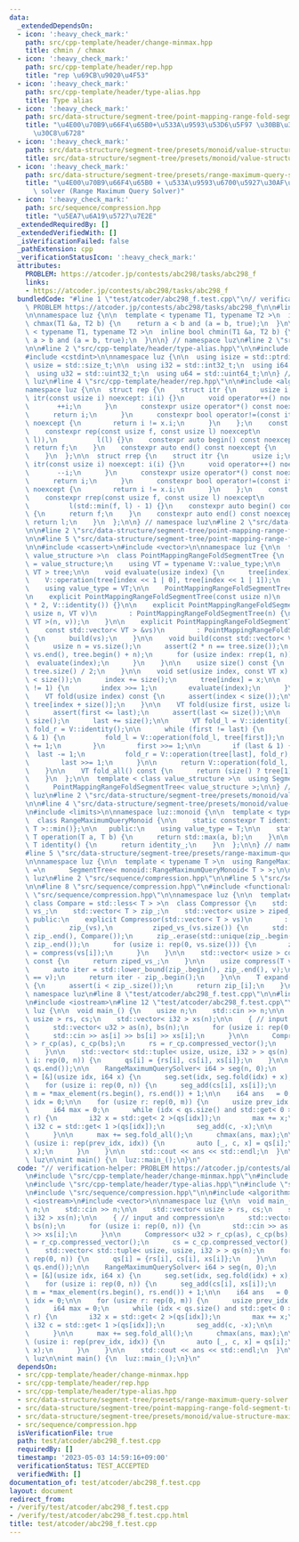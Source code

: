 ```yaml
---
data:
  _extendedDependsOn:
  - icon: ':heavy_check_mark:'
    path: src/cpp-template/header/change-minmax.hpp
    title: chmin / chmax
  - icon: ':heavy_check_mark:'
    path: src/cpp-template/header/rep.hpp
    title: "rep \u69CB\u9020\u4F53"
  - icon: ':heavy_check_mark:'
    path: src/cpp-template/header/type-alias.hpp
    title: Type alias
  - icon: ':heavy_check_mark:'
    path: src/data-structure/segment-tree/point-mapping-range-fold-segment-tree.hpp
    title: "\u4E00\u70B9\u66F4\u65B0+\u533A\u9593\u53D6\u5F97 \u30BB\u30B0\u30E1\u30F3\
      \u30C8\u6728"
  - icon: ':heavy_check_mark:'
    path: src/data-structure/segment-tree/presets/monoid/value-structure-maximum.hpp
    title: src/data-structure/segment-tree/presets/monoid/value-structure-maximum.hpp
  - icon: ':heavy_check_mark:'
    path: src/data-structure/segment-tree/presets/range-maximum-query-solver.hpp
    title: "\u4E00\u70B9\u66F4\u65B0 + \u533A\u9593\u6700\u5927\u30AF\u30A8\u30EA\
      \ solver (Range Maximum Query Solver)"
  - icon: ':heavy_check_mark:'
    path: src/sequence/compression.hpp
    title: "\u5EA7\u6A19\u5727\u7E2E"
  _extendedRequiredBy: []
  _extendedVerifiedWith: []
  _isVerificationFailed: false
  _pathExtension: cpp
  _verificationStatusIcon: ':heavy_check_mark:'
  attributes:
    PROBLEM: https://atcoder.jp/contests/abc298/tasks/abc298_f
    links:
    - https://atcoder.jp/contests/abc298/tasks/abc298_f
  bundledCode: "#line 1 \"test/atcoder/abc298_f.test.cpp\"\n// verification-helper:\
    \ PROBLEM https://atcoder.jp/contests/abc298/tasks/abc298_f\n\n#line 2 \"src/cpp-template/header/change-minmax.hpp\"\
    \n\nnamespace luz {\n\n  template < typename T1, typename T2 >\n  inline bool\
    \ chmax(T1 &a, T2 b) {\n    return a < b and (a = b, true);\n  }\n\n  template\
    \ < typename T1, typename T2 >\n  inline bool chmin(T1 &a, T2 b) {\n    return\
    \ a > b and (a = b, true);\n  }\n\n} // namespace luz\n#line 2 \"src/cpp-template/header/rep.hpp\"\
    \n\n#line 2 \"src/cpp-template/header/type-alias.hpp\"\n\n#include <cstddef>\n\
    #include <cstdint>\n\nnamespace luz {\n\n  using isize = std::ptrdiff_t;\n  using\
    \ usize = std::size_t;\n\n  using i32 = std::int32_t;\n  using i64 = std::int64_t;\n\
    \  using u32 = std::uint32_t;\n  using u64 = std::uint64_t;\n\n} // namespace\
    \ luz\n#line 4 \"src/cpp-template/header/rep.hpp\"\n\n#include <algorithm>\n\n\
    namespace luz {\n\n  struct rep {\n    struct itr {\n      usize i;\n      constexpr\
    \ itr(const usize i) noexcept: i(i) {}\n      void operator++() noexcept {\n \
    \       ++i;\n      }\n      constexpr usize operator*() const noexcept {\n  \
    \      return i;\n      }\n      constexpr bool operator!=(const itr x) const\
    \ noexcept {\n        return i != x.i;\n      }\n    };\n    const itr f, l;\n\
    \    constexpr rep(const usize f, const usize l) noexcept\n        : f(std::min(f,\
    \ l)),\n          l(l) {}\n    constexpr auto begin() const noexcept {\n     \
    \ return f;\n    }\n    constexpr auto end() const noexcept {\n      return l;\n\
    \    }\n  };\n\n  struct rrep {\n    struct itr {\n      usize i;\n      constexpr\
    \ itr(const usize i) noexcept: i(i) {}\n      void operator++() noexcept {\n \
    \       --i;\n      }\n      constexpr usize operator*() const noexcept {\n  \
    \      return i;\n      }\n      constexpr bool operator!=(const itr x) const\
    \ noexcept {\n        return i != x.i;\n      }\n    };\n    const itr f, l;\n\
    \    constexpr rrep(const usize f, const usize l) noexcept\n        : f(l - 1),\n\
    \          l(std::min(f, l) - 1) {}\n    constexpr auto begin() const noexcept\
    \ {\n      return f;\n    }\n    constexpr auto end() const noexcept {\n     \
    \ return l;\n    }\n  };\n\n} // namespace luz\n#line 2 \"src/data-structure/segment-tree/presets/range-maximum-query-solver.hpp\"\
    \n\n#line 2 \"src/data-structure/segment-tree/point-mapping-range-fold-segment-tree.hpp\"\
    \n\n#line 5 \"src/data-structure/segment-tree/point-mapping-range-fold-segment-tree.hpp\"\
    \n\n#include <cassert>\n#include <vector>\n\nnamespace luz {\n\n  template < class\
    \ value_structure >\n  class PointMappingRangeFoldSegmentTree {\n    using V \
    \ = value_structure;\n    using VT = typename V::value_type;\n\n    std::vector<\
    \ VT > tree;\n\n    void evaluate(usize index) {\n      tree[index] =\n      \
    \    V::operation(tree[index << 1 | 0], tree[index << 1 | 1]);\n    }\n\n   public:\n\
    \    using value_type = VT;\n\n    PointMappingRangeFoldSegmentTree() = default;\n\
    \n    explicit PointMappingRangeFoldSegmentTree(const usize n)\n        : tree(n\
    \ * 2, V::identity()) {}\n\n    explicit PointMappingRangeFoldSegmentTree(const\
    \ usize n, VT v)\n        : PointMappingRangeFoldSegmentTree(n) {\n      build(std::vector<\
    \ VT >(n, v));\n    }\n\n    explicit PointMappingRangeFoldSegmentTree(\n    \
    \    const std::vector< VT > &vs)\n        : PointMappingRangeFoldSegmentTree(vs.size())\
    \ {\n      build(vs);\n    }\n\n    void build(const std::vector< VT > &vs) {\n\
    \      usize n = vs.size();\n      assert(2 * n == tree.size());\n      std::copy(vs.begin(),\
    \ vs.end(), tree.begin() + n);\n      for (usize index: rrep(1, n)) {\n      \
    \  evaluate(index);\n      }\n    }\n\n    usize size() const {\n      return\
    \ tree.size() / 2;\n    }\n\n    void set(usize index, const VT x) {\n      assert(index\
    \ < size());\n      index += size();\n      tree[index] = x;\n\n      while (index\
    \ != 1) {\n        index >>= 1;\n        evaluate(index);\n      }\n    }\n\n\
    \    VT fold(usize index) const {\n      assert(index < size());\n\n      return\
    \ tree[index + size()];\n    }\n\n    VT fold(usize first, usize last) const {\n\
    \      assert(first <= last);\n      assert(last <= size());\n\n      first +=\
    \ size();\n      last += size();\n\n      VT fold_l = V::identity();\n      VT\
    \ fold_r = V::identity();\n\n      while (first != last) {\n        if (first\
    \ & 1) {\n          fold_l = V::operation(fold_l, tree[first]);\n          first\
    \ += 1;\n        }\n        first >>= 1;\n\n        if (last & 1) {\n        \
    \  last -= 1;\n          fold_r = V::operation(tree[last], fold_r);\n        }\n\
    \        last >>= 1;\n      }\n\n      return V::operation(fold_l, fold_r);\n\
    \    }\n\n    VT fold_all() const {\n      return (size() ? tree[1] : V::identity());\n\
    \    }\n  };\n\n  template < class value_structure >\n  using SegmentTree =\n\
    \      PointMappingRangeFoldSegmentTree< value_structure >;\n\n} // namespace\
    \ luz\n#line 2 \"src/data-structure/segment-tree/presets/monoid/value-structure-maximum.hpp\"\
    \n\n#line 4 \"src/data-structure/segment-tree/presets/monoid/value-structure-maximum.hpp\"\
    \n#include <limits>\n\nnamespace luz::monoid {\n\n  template < typename T >\n\
    \  class RangeMaximumQueryMonoid {\n\n    static constexpr T identity_{std::numeric_limits<\
    \ T >::min()};\n\n   public:\n    using value_type = T;\n\n    static constexpr\
    \ T operation(T a, T b) {\n      return std::max(a, b);\n    }\n\n    static constexpr\
    \ T identity() {\n      return identity_;\n    }\n  };\n\n} // namespace luz::monoid\n\
    #line 5 \"src/data-structure/segment-tree/presets/range-maximum-query-solver.hpp\"\
    \n\nnamespace luz {\n\n  template < typename T >\n  using RangeMaximumQuerySolver\
    \ =\n      SegmentTree< monoid::RangeMaximumQueryMonoid< T > >;\n\n} // namespace\
    \ luz\n#line 2 \"src/sequence/compression.hpp\"\n\n#line 5 \"src/sequence/compression.hpp\"\
    \n\n#line 8 \"src/sequence/compression.hpp\"\n#include <functional>\n#line 10\
    \ \"src/sequence/compression.hpp\"\n\nnamespace luz {\n\n  template < class T,\
    \ class Compare = std::less< T > >\n  class Compressor {\n    std::vector< T >\
    \ vs_;\n    std::vector< T > zip_;\n    std::vector< usize > ziped_vs_;\n\n  \
    \ public:\n    explicit Compressor(std::vector< T > vs)\n        : vs_(vs),\n\
    \          zip_(vs),\n          ziped_vs_(vs.size()) {\n      std::sort(zip_.begin(),\
    \ zip_.end(), Compare());\n      zip_.erase(std::unique(zip_.begin(), zip_.end()),\
    \ zip_.end());\n      for (usize i: rep(0, vs.size())) {\n        ziped_vs_[i]\
    \ = compress(vs[i]);\n      }\n    }\n\n    std::vector< usize > compressed_vector()\
    \ const {\n      return ziped_vs_;\n    }\n\n    usize compress(T v) const {\n\
    \      auto iter = std::lower_bound(zip_.begin(), zip_.end(), v);\n      assert(*iter\
    \ == v);\n      return iter - zip_.begin();\n    }\n\n    T expand(usize i) const\
    \ {\n      assert(i < zip_.size());\n      return zip_[i];\n    }\n  };\n\n} //\
    \ namespace luz\n#line 8 \"test/atcoder/abc298_f.test.cpp\"\n\n#line 10 \"test/atcoder/abc298_f.test.cpp\"\
    \n#include <iostream>\n#line 12 \"test/atcoder/abc298_f.test.cpp\"\n\nnamespace\
    \ luz {\n\n  void main_() {\n    usize n;\n    std::cin >> n;\n\n    std::vector<\
    \ usize > rs, cs;\n    std::vector< i32 > xs(n);\n\n    { // input and compression\n\
    \      std::vector< u32 > as(n), bs(n);\n      for (usize i: rep(0, n)) {\n  \
    \      std::cin >> as[i] >> bs[i] >> xs[i];\n      }\n\n      Compressor< u32\
    \ > r_cp(as), c_cp(bs);\n      rs = r_cp.compressed_vector();\n      cs = c_cp.compressed_vector();\n\
    \    }\n\n    std::vector< std::tuple< usize, usize, i32 > > qs(n);\n    for (usize\
    \ i: rep(0, n)) {\n      qs[i] = {rs[i], cs[i], xs[i]};\n    }\n\n    std::sort(qs.begin(),\
    \ qs.end());\n\n    RangeMaximumQuerySolver< i64 > seg(n, 0);\n    auto seg_add\
    \ = [&](usize idx, i64 x) {\n      seg.set(idx, seg.fold(idx) + x);\n    };\n\n\
    \    for (usize i: rep(0, n)) {\n      seg_add(cs[i], xs[i]);\n    }\n\n    usize\
    \ m = *max_element(rs.begin(), rs.end()) + 1;\n\n    i64 ans   = 0;\n    usize\
    \ idx = 0;\n\n    for (usize r: rep(0, m)) {\n      usize prev_idx = idx;\n\n\
    \      i64 max = 0;\n      while (idx < qs.size() and std::get< 0 >(qs[idx]) ==\
    \ r) {\n        i32 x = std::get< 2 >(qs[idx]);\n        max += x;\n\n       \
    \ i32 c = std::get< 1 >(qs[idx]);\n        seg_add(c, -x);\n\n        idx++;\n\
    \      }\n\n      max += seg.fold_all();\n      chmax(ans, max);\n\n      for\
    \ (usize i: rep(prev_idx, idx)) {\n        auto [_, c, x] = qs[i];\n        seg_add(c,\
    \ x);\n      }\n    }\n\n    std::cout << ans << std::endl;\n  }\n\n} // namespace\
    \ luz\n\nint main() {\n  luz::main_();\n}\n"
  code: "// verification-helper: PROBLEM https://atcoder.jp/contests/abc298/tasks/abc298_f\n\
    \n#include \"src/cpp-template/header/change-minmax.hpp\"\n#include \"src/cpp-template/header/rep.hpp\"\
    \n#include \"src/cpp-template/header/type-alias.hpp\"\n#include \"src/data-structure/segment-tree/presets/range-maximum-query-solver.hpp\"\
    \n#include \"src/sequence/compression.hpp\"\n\n#include <algorithm>\n#include\
    \ <iostream>\n#include <vector>\n\nnamespace luz {\n\n  void main_() {\n    usize\
    \ n;\n    std::cin >> n;\n\n    std::vector< usize > rs, cs;\n    std::vector<\
    \ i32 > xs(n);\n\n    { // input and compression\n      std::vector< u32 > as(n),\
    \ bs(n);\n      for (usize i: rep(0, n)) {\n        std::cin >> as[i] >> bs[i]\
    \ >> xs[i];\n      }\n\n      Compressor< u32 > r_cp(as), c_cp(bs);\n      rs\
    \ = r_cp.compressed_vector();\n      cs = c_cp.compressed_vector();\n    }\n\n\
    \    std::vector< std::tuple< usize, usize, i32 > > qs(n);\n    for (usize i:\
    \ rep(0, n)) {\n      qs[i] = {rs[i], cs[i], xs[i]};\n    }\n\n    std::sort(qs.begin(),\
    \ qs.end());\n\n    RangeMaximumQuerySolver< i64 > seg(n, 0);\n    auto seg_add\
    \ = [&](usize idx, i64 x) {\n      seg.set(idx, seg.fold(idx) + x);\n    };\n\n\
    \    for (usize i: rep(0, n)) {\n      seg_add(cs[i], xs[i]);\n    }\n\n    usize\
    \ m = *max_element(rs.begin(), rs.end()) + 1;\n\n    i64 ans   = 0;\n    usize\
    \ idx = 0;\n\n    for (usize r: rep(0, m)) {\n      usize prev_idx = idx;\n\n\
    \      i64 max = 0;\n      while (idx < qs.size() and std::get< 0 >(qs[idx]) ==\
    \ r) {\n        i32 x = std::get< 2 >(qs[idx]);\n        max += x;\n\n       \
    \ i32 c = std::get< 1 >(qs[idx]);\n        seg_add(c, -x);\n\n        idx++;\n\
    \      }\n\n      max += seg.fold_all();\n      chmax(ans, max);\n\n      for\
    \ (usize i: rep(prev_idx, idx)) {\n        auto [_, c, x] = qs[i];\n        seg_add(c,\
    \ x);\n      }\n    }\n\n    std::cout << ans << std::endl;\n  }\n\n} // namespace\
    \ luz\n\nint main() {\n  luz::main_();\n}\n"
  dependsOn:
  - src/cpp-template/header/change-minmax.hpp
  - src/cpp-template/header/rep.hpp
  - src/cpp-template/header/type-alias.hpp
  - src/data-structure/segment-tree/presets/range-maximum-query-solver.hpp
  - src/data-structure/segment-tree/point-mapping-range-fold-segment-tree.hpp
  - src/data-structure/segment-tree/presets/monoid/value-structure-maximum.hpp
  - src/sequence/compression.hpp
  isVerificationFile: true
  path: test/atcoder/abc298_f.test.cpp
  requiredBy: []
  timestamp: '2023-05-03 14:59:16+09:00'
  verificationStatus: TEST_ACCEPTED
  verifiedWith: []
documentation_of: test/atcoder/abc298_f.test.cpp
layout: document
redirect_from:
- /verify/test/atcoder/abc298_f.test.cpp
- /verify/test/atcoder/abc298_f.test.cpp.html
title: test/atcoder/abc298_f.test.cpp
---
```

